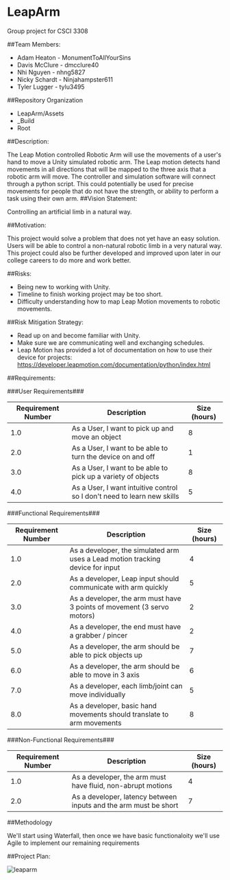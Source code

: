 # LeapArm
Group project for CSCI 3308

##Team Members:
* Adam Heaton - MonumentToAllYourSins
* Davis McClure - dmcclure40
* Nhi Nguyen - nhng5827
* Nicky Schardt - Ninjahampster611
* Tyler Lugger - tylu3495

##Repository Organization
* LeapArm/Assets
* _Build
* Root

##Description:

The Leap Motion controlled Robotic Arm will use the movements of a user's hand to move a Unity simulated robotic arm. The Leap motion detects hand movements in all directions that will be mapped to the three axis that a robotic arm will move. The controller and simulation software will connect through a python script. This could potentially be used for precise movements for people that do not have the strength, or ability to perform a task using their own arm. 
##Vision Statement:

Controlling an artificial limb in a natural way.

##Motivation:

This project would solve a problem that does not yet have an easy solution. Users will be able to control a non-natural robotic limb in a very natural way. This project could also be further developed and improved upon later in our college careers to do more and work better.

##Risks:
* Being new to working with Unity.
* Timeline to finish working project may be too short.
* Difficulty understanding how to map Leap Motion movements to robotic movements.

##Risk Mitigation Strategy:
* Read up on and become familiar with Unity. 
* Make sure we are communicating well and exchanging schedules.
* Leap Motion has provided a lot of documentation on how to use their device for projects: https://developer.leapmotion.com/documentation/python/index.html

##Requirements:

###User Requirements###

Requirement Number| Description|Size (hours)
---------|--------|------------
1.0 | As a User, I want to pick up and move an object | 8
2.0 | As a User, I want to be able to turn the device on and off | 1
3.0 | As a User, I want to be able to pick up a variety of objects | 8
4.0 | As a User, I want intuitive control so I don't need to learn new skills | 5

###Functional Requirements###

Requirement Number| Description | Size (hours)
---------|--------|-----------
1.0 | As a developer, the simulated arm uses a Lead motion tracking device for input | 4
2.0 | As a developer, Leap input should communicate with arm quickly | 5
3.0 | As a developer, the arm must have 3 points of movement (3 servo motors) | 2
4.0 | As a developer, the end must have a grabber / pincer| 2
5.0 | As a developer, the arm should be able to pick objects up | 7
6.0 | As a developer, the arm should be able to move in 3 axis | 6
7.0 | As a developer, each limb/joint can move individually | 5
8.0 | As a developer, basic hand movements should translate to arm movements | 8

###Non-Functional Requirements###

Requirement Number| Description | Size (hours)
---------|--------|---------------
1.0 | As a developer, the arm must have fluid, non-abrupt motions | 4
2.0 | As a developer, latency between inputs and the arm must be short | 7

##Methodology

We'll start using Waterfall, then once we have basic functionaloity we'll use Agile to implement our remaining requirements

##Project Plan:

![leaparm](https://cloud.githubusercontent.com/assets/3279958/13099364/79832088-d4ee-11e5-8a92-9ff2ca5b5d4a.JPG)
